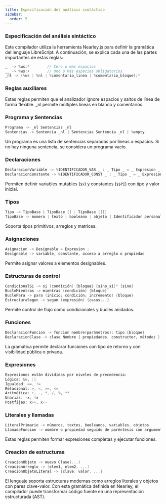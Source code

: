 ```yaml
---
title: Especificación del análisis sintáctico 
sidebar:
  order: 5
---
```


### Especificación del análisis sintáctico

Este compilador utiliza la herramienta Nearley.js para definir la gramática del lenguaje LibreScript. A continuación, se explica cada una de las partes importantes de estas reglas:

```go
_  -> %ws:*        // Cero o más espacios
__ -> %ws:+        // Uno o más espacios obligatorios
_nl -> (%ws | %nl | %comentario_linea | %comentario_bloque):*
```

### Reglas auxiliares

Estas reglas permiten que el analizador ignore espacios y saltos de línea de forma flexible. _nl permite múltiples líneas en blanco y comentarios.

### Programa y Sentencias

```go
Programa -> _nl Sentencias _nl
Sentencias -> Sentencia _nl | Sentencias Sentencia _nl | %empty
```

Un programa es una lista de sentencias separadas por líneas o espacios. Si no hay ninguna sentencia, se considera un programa vacío.

### Declaraciones

```go
DeclaracionVariable -> %IDENTIFICADOR_VAR _ : _ Tipo _ = _ Expresion _ ;
DeclaracionConstante -> %IDENTIFICADOR_CONST _ : _ Tipo _ = _ Expresion _ ;
```

Permiten definir variables mutables (`$x`) y constantes (`$$PI`) con tipo y valor inicial.

### Tipos

```go
Tipo -> TipoBase | TipoBase [] | TipoBase [][]
TipoBase -> numero | texto | booleano | objeto | Identificador personalizado
```

Soporta tipos primitivos, arreglos y matrices.

### Asignaciones

```go
Asignacion -> Designable = Expresion ;
Designable -> variable, constante, acceso a arreglo o propiedad
```

Permite asignar valores a elementos designables.

### Estructuras de control

```go
CondicionalSi -> si (condición) {bloque} [sino_si]* [sino]
BucleMientras -> mientras (condición) {bloque}
BuclePara -> para (inicio; condición; incremento) {bloque}
EstructuraSegun -> segun (expresión) {casos...}
```

Permite control de flujo como condicionales y bucles anidados.

### Funciones

```go
DeclaracionFuncion -> funcion nombre(parámetros): tipo {bloque}
DeclaracionClase -> clase Nombre { propiedades, constructor, métodos }
```

La gramática permite declarar funciones con tipo de retorno y con visibilidad pública o privada.

### Expresiones

```go
Expresiones están divididas por niveles de precedencia:
Lógica: &&, ||
Igualdad: ==, !=
Relacional: >, <, >=, <=
Aritmética: +, -, *, /, %, **
Unarias: -x, !x
Postfijas: x++, x--
```

### Literales y llamadas

```go
LiteralPrimario -> números, textos, booleanos, variables, objetos
LlamadaFuncion -> nombre o propiedad seguido de paréntesis con argumentos
```

Estas reglas permiten formar expresiones completas y ejecutar funciones.

### Creación de estructuras

```go
CreacionObjeto -> nuevo Clase(...)
CreacionArreglo -> [elem1, elem2, ...]
CreacionObjetoLiteral -> {clave: valor, ...}
```

El lenguaje soporta estructuras modernas como arreglos literales y objetos con pares clave-valor.
Con esta gramática definida en Nearley, el compilador puede transformar código fuente en una representación estructurada (AST).
